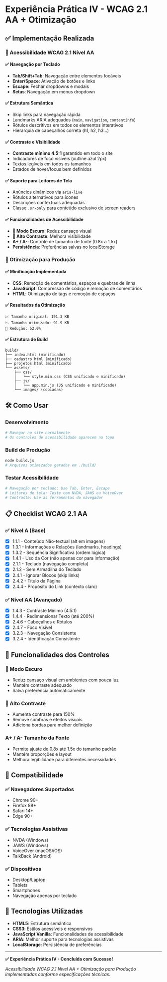 # Experiência Prática IV - WCAG 2.1 AA + Otimização

## ✅ Implementação Realizada

### 🎯 Acessibilidade WCAG 2.1 Nível AA

#### ✅ Navegação por Teclado
- **Tab/Shift+Tab**: Navegação entre elementos focáveis
- **Enter/Space**: Ativação de botões e links
- **Escape**: Fechar dropdowns e modais
- **Setas**: Navegação em menus dropdown

#### ✅ Estrutura Semântica
- Skip links para navegação rápida
- Landmarks ARIA adequados (`main`, `navigation`, `contentinfo`)
- Rótulos descritivos em todos os elementos interativos
- Hierarquia de cabeçalhos correta (h1, h2, h3...)

#### ✅ Contraste e Visibilidade
- **Contraste mínimo 4.5:1** garantido em todo o site
- Indicadores de foco visíveis (outline azul 2px)
- Textos legíveis em todos os tamanhos
- Estados de hover/focus bem definidos

#### ✅ Suporte para Leitores de Tela
- Anúncios dinâmicos via `aria-live`
- Rótulos alternativos para ícones
- Descrições contextuais adequadas
- Classe `.sr-only` para conteúdo exclusivo de screen readers

#### ✅ Funcionalidades de Acessibilidade
- **🌙 Modo Escuro**: Reduz cansaço visual
- **🔆 Alto Contraste**: Melhora visibilidade
- **A+ / A-**: Controle de tamanho de fonte (0.8x a 1.5x)
- **Persistência**: Preferências salvas no localStorage

### 🚀 Otimização para Produção

#### ✅ Minificação Implementada
- **CSS**: Remoção de comentários, espaços e quebras de linha
- **JavaScript**: Compressão de código e remoção de comentários  
- **HTML**: Otimização de tags e remoção de espaços

#### ✅ Resultados da Otimização
```
📈 Tamanho original: 191.3 KB
📉 Tamanho otimizado: 91.9 KB
🎯 Redução: 52.0%
```

#### ✅ Estrutura de Build
```
build/
├── index.html (minificado)
├── cadastro.html (minificado)
├── projetos.html (minificado)
└── assets/
    ├── css/
    │   └── style.min.css (CSS unificado e minificado)
    ├── js/
    │   └── app.min.js (JS unificado e minificado)
    └── images/ (copiadas)
```

## 🛠️ Como Usar

### Desenvolvimento
```bash
# Navegar no site normalmente
# Os controles de acessibilidade aparecem no topo
```

### Build de Produção
```bash
node build.js
# Arquivos otimizados gerados em ./build/
```

### Testar Acessibilidade
```bash
# Navegação por teclado: Use Tab, Enter, Escape
# Leitores de tela: Teste com NVDA, JAWS ou VoiceOver
# Contraste: Use as ferramentas do navegador
```

## 📋 Checklist WCAG 2.1 AA

### ✅ Nível A (Base)
- [x] 1.1.1 - Conteúdo Não-textual (alt em imagens)
- [x] 1.3.1 - Informações e Relações (landmarks, headings)
- [x] 1.3.2 - Sequência Significativa (ordem lógica)
- [x] 1.4.1 - Uso da Cor (não apenas cor para informação)
- [x] 2.1.1 - Teclado (navegação completa)
- [x] 2.1.2 - Sem Armadilha do Teclado
- [x] 2.4.1 - Ignorar Blocos (skip links)
- [x] 2.4.2 - Título da Página
- [x] 2.4.4 - Propósito do Link (contexto claro)

### ✅ Nível AA (Avançado)
- [x] 1.4.3 - Contraste Mínimo (4.5:1)
- [x] 1.4.4 - Redimensionar Texto (até 200%)
- [x] 2.4.6 - Cabeçalhos e Rótulos
- [x] 2.4.7 - Foco Visível
- [x] 3.2.3 - Navegação Consistente
- [x] 3.2.4 - Identificação Consistente

## 🎨 Funcionalidades dos Controles

### 🌙 Modo Escuro
- Reduz cansaço visual em ambientes com pouca luz
- Mantém contraste adequado
- Salva preferência automaticamente

### 🔆 Alto Contraste  
- Aumenta contraste para 150%
- Remove sombras e efeitos visuais
- Adiciona bordas para melhor definição

### A+ / A- Tamanho da Fonte
- Permite ajuste de 0.8x até 1.5x do tamanho padrão
- Mantém proporções e layout
- Melhora legibilidade para diferentes necessidades

## 📱 Compatibilidade

### ✅ Navegadores Suportados
- Chrome 90+
- Firefox 88+  
- Safari 14+
- Edge 90+

### ✅ Tecnologias Assistivas
- NVDA (Windows)
- JAWS (Windows)
- VoiceOver (macOS/iOS)
- TalkBack (Android)

### ✅ Dispositivos
- Desktop/Laptop
- Tablets
- Smartphones
- Navegação apenas por teclado

## 🔧 Tecnologias Utilizadas

- **HTML5**: Estrutura semântica
- **CSS3**: Estilos acessíveis e responsivos
- **JavaScript Vanilla**: Funcionalidades de acessibilidade
- **ARIA**: Melhor suporte para tecnologias assistivas
- **LocalStorage**: Persistência de preferências

---

**✅ Experiência Prática IV - Concluída com Sucesso!**

*Acessibilidade WCAG 2.1 Nível AA + Otimização para Produção implementadas conforme especificações técnicas.*